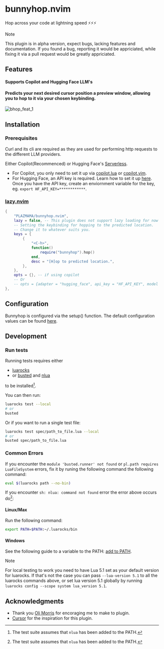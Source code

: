 # bunnyhop.nvim
Hop across your code at lightning speed ⚡️⚡️⚡️

> [!Note]
> This plugin is in alpha version, expect bugs, lacking features and documentation.
> If you found a bug, reporting it would be appriciated, while fixing it via a pull request would be greatly appriciated.

## Features

#### Supports Copilot and Hugging Face LLM's

#### Predicts your next desired cursor position a preview window, allowing you to hop to it via your chosen keybinding.

![bhop_feat_1](https://github.com/user-attachments/assets/2d25d126-ce59-4566-a5ee-6eaa78390dd0)

## Installation

### Prerequisites

Curl and its cli are required as they are used for performing http requests to the different LLM providers.

Either Copilot(Recommenced) or Hugging Face's [Serverless](https://huggingface.co/docs/api-inference/en/index).
- For Copilot, you only need to set it up via [copilot.lua](https://github.com/zbirenbaum/copilot.lua) or [copilot.vim](https://github.com/github/copilot.vim).
- For Hugging Face, an API key is required. Learn how to set it up [here](https://huggingface.co/docs/api-inference/en/getting-started). Once you have the API key, create an enviornment variable for the key, eg. `export HF_API_KEY=************`.

### [lazy.nvim](https://github.com/folke/lazy.nvim)

```lua
{
    "PLAZMAMA/bunnyhop.nvim",
    lazy = false, -- This plugin does not support lazy loading for now
    -- Setting the keybinding for hopping to the predicted location.
    -- Change it to whatever suits you.
    keys = {
        {
            "<C-h>",
            function()
                require("bunnyhop").hop()
            end,
            desc = "[H]op to predicted location.",
        },
    },
    opts = {}, -- if using copilot
    -- Or
    -- opts = {adapter = "hugging_face", api_key = "HF_API_KEY", model = "Qwen/Qwen2.5-Coder-32B-Instruct"}, -- if using hugging face
},
```

## Configuration

Bunnyhop is configured via the setup() function. The default configuration values can be found [here](lua/bunnyhop/init.lua).

## Development

### Run tests


Running tests requires either

- [luarocks][luarocks]
- or [busted][busted] and [nlua][nlua]

to be installed[^1].
[^1]: The test suite assumes that `nlua` has
      been added to the PATH.

You can then run:

```bash
luarocks test --local
# or
busted
```

Or if you want to run a single test file:

```bash
luarocks test spec/path_to_file.lua --local
# or
busted spec/path_to_file.lua
```

### Common Errors

If you encounter the `module 'busted.runner' not found`
or `pl.path requires LuaFileSystem` errors, fix it by
runing the following command the following command:

```bash
eval $(luarocks path --no-bin)
```

If you encounter `sh: nlua: command not found` error the error above occurs do[^1]:

#### Linux/Max

Run the following command:
```bash
export PATH=$PATH:~/.luarocks/bin
```

#### Windows

See the following guide to a variable to the PATH: [add to PATH][add-env-vars-windows].

> [!Note]
> For local testing to work you need to have Lua 5.1 set as your default version for
> luarocks. If that's not the case you can pass `--lua-version 5.1` to all the
> luarocks commands above, or set lua version 5.1 globally by running
> `luarocks config --scope system lua_version 5.1`.


## Acknowledgments
- Thank you [Oli Morris](https://github.com/olimorris) for encoraging me to make to plugin.
- [Cursor](https://github.com/getcursor/cursor) for the inspiration for this plugin.

[rockspec-format]: https://github.com/luarocks/luarocks/wiki/Rockspec-format
[luarocks]: https://luarocks.org
[luarocks-api-key]: https://luarocks.org/settings/api-keys
[gh-actions-secrets]: https://docs.github.com/en/actions/security-guides/encrypted-secrets#creating-encrypted-secrets-for-a-repository
[busted]: https://lunarmodules.github.io/busted/
[nlua]: https://github.com/mfussenegger/nlua
[use-this-template]: https://github.com/new?template_name=nvim-lua-plugin-template&template_owner=nvim-lua
[add-env-vars-windows]: https://answers.microsoft.com/en-us/windows/forum/all/adding-path-variable/97300613-20cb-4d85-8d0e-cc9d3549ba23
